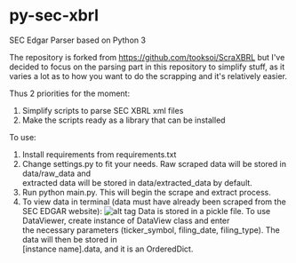 # py-sec-xbrl
SEC Edgar Parser based on Python 3

The repository is forked from https://github.com/tooksoi/ScraXBRL but I've decided to focus on the parsing part in this repository to simplify stuff, as it varies a lot as to how you want to do the scrapping and it's relatively easier.

Thus 2 priorities for the moment:
1. Simplify scripts to parse SEC XBRL xml files
2. Make the scripts ready as a library that can be installed

To use:<br>
1. Install requirements from requirements.txt<br>
2. Change settings.py to fit your needs. Raw scraped data will be stored in data/raw_data and<br>
   extracted data will be stored in data/extracted_data by default.<br>
3. Run python main.py. This will begin the scrape and extract process.<br>
4. To view data in terminal (data must have already been scraped from the SEC EDGAR website):
![alt tag](https://raw.githubusercontent.com/computerpencils/ScraXBRL/master/aapl20130629.png)
Data is stored in a pickle file. To use DataViewer, create instance of DataView class and enter<br>
the necessary parameters (ticker_symbol, filing_date, filing_type). The data will then be stored in<br>
[instance name].data, and it is an OrderedDict.
